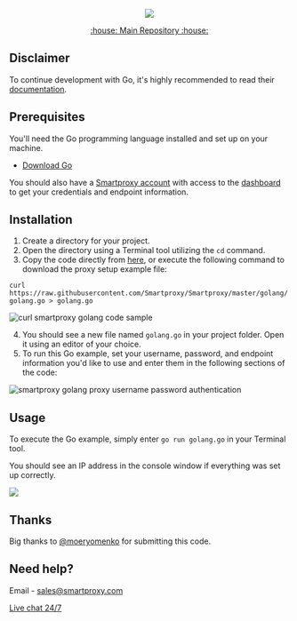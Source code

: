 <p align="center">
    <a href="https://smartproxy.com/"><img src="https://snipboard.io/3IyORg.jpg"></a>
  </a>
</p>

<p align="center">
    <a href="https://github.com/Smartproxy/Smartproxy"> :house: Main Repository :house: </a>
</p>

## Disclaimer
To continue development with Go, it's highly recommended to read their [documentation](https://golang.org/doc/).

## Prerequisites
You'll need the Go programming language installed and set up on your machine.
* [Download Go](https://golang.org/dl/)

You should also have a [Smartproxy account](https://dashboard.smartproxy.com/register) with access to the [dashboard](https://dashboard.smartproxy.com/residential-proxies/proxy-setup) to get your credentials and endpoint information.

## Installation
1. Create a directory for your project.
2. Open the directory using a Terminal tool utilizing the `cd` command.
3. Copy the code directly from [here](https://github.com/Smartproxy/Smartproxy/blob/master/golang/golang.go), or execute the following command to download the proxy setup example file:
 
`curl https://raw.githubusercontent.com/Smartproxy/Smartproxy/master/golang/golang.go > golang.go`

<img src="https://i.imgur.com/yZunHb6.png" alt="curl smartproxy golang code sample">

4. You should see a new file named `golang.go` in your project folder. Open it using an editor of your choice.
5. To run this Go example, set your username, password, and endpoint information you'd like to use and enter them in the following sections of the code:

<img src="https://i.imgur.com/T2KVjPx.png" alt="smartproxy golang proxy username password authentication">

## Usage

To execute the Go example, simply enter `go run golang.go` in your Terminal tool.

You should see an IP address in the console window if everything was set up correctly.

<img src="https://i.imgur.com/AtzZ4CU.png">

## Thanks

Big thanks to [@moeryomenko](https://github.com/moeryomenko) for submitting this code.

## Need help?
Email - sales@smartproxy.com

<a href="https://direct.lc.chat/12092754/">Live chat 24/7</a>
